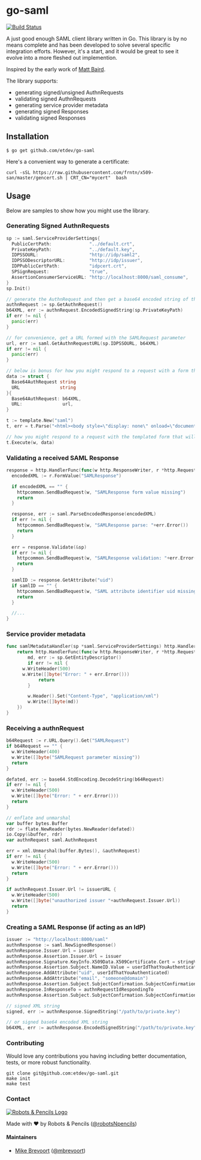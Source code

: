 go-saml
======

[![Build Status](https://travis-ci.org/etdev/go-saml.svg?branch=master)](https://travis-ci.org/etdev/go-saml)

A just good enough SAML client library written in Go. This library is by no means complete and has been developed
to solve several specific integration efforts. However, it's a start, and it would be great to see
it evolve into a more fleshed out implemention.

Inspired by the early work of [Matt Baird](https://github.com/mattbaird/gosaml).

The library supports:

* generating signed/unsigned AuthnRequests
* validating signed AuthnRequests
* generating service provider metadata
* generating signed Responses
* validating signed Responses


Installation
------------

    $ go get github.com/etdev/go-saml

Here's a convenient way to generate a certificate:

    curl -sSL https://raw.githubusercontent.com/frntn/x509-san/master/gencert.sh | CRT_CN="mycert"  bash


Usage
-----

Below are samples to show how you might use the library.

### Generating Signed AuthnRequests

```go
sp := saml.ServiceProviderSettings{
  PublicCertPath:              "../default.crt",
  PrivateKeyPath:              "../default.key",
  IDPSSOURL:                   "http://idp/saml2",
  IDPSSODescriptorURL:         "http://idp/issuer",
  IDPPublicCertPath:           "idpcert.crt",
  SPSignRequest:               "true",
  AssertionConsumerServiceURL: "http://localhost:8000/saml_consume",
}
sp.Init()

// generate the AuthnRequest and then get a base64 encoded string of the XML
authnRequest := sp.GetAuthnRequest()
b64XML, err := authnRequest.EncodedSignedString(sp.PrivateKeyPath)
if err != nil {
  panic(err)
}

// for convenience, get a URL formed with the SAMLRequest parameter
url, err := saml.GetAuthnRequestURL(sp.IDPSSOURL, b64XML)
if err != nil {
  panic(err)
}

// below is bonus for how you might respond to a request with a form that POSTs to the IdP
data := struct {
  Base64AuthRequest string
  URL               string
}{
  Base64AuthRequest: b64XML,
  URL:               url,
}

t := template.New("saml")
t, err = t.Parse("<html><body style=\"display: none\" onload=\"document.frm.submit()\"><form method=\"post\" name=\"frm\" action=\"{{.URL}}\"><input type=\"hidden\" name=\"SAMLRequest\" value=\"{{.Base64AuthRequest}}\" /><input type=\"submit\" value=\"Submit\" /></form></body></html>")

// how you might respond to a request with the templated form that will auto post
t.Execute(w, data)
```

### Validating a received SAML Response


```go
response = http.HandlerFunc(func(w http.ResponseWriter, r *http.Request) {
  encodedXML := r.FormValue("SAMLResponse")

  if encodedXML == "" {
    httpcommon.SendBadRequest(w, "SAMLResponse form value missing")
    return
  }

  response, err := saml.ParseEncodedResponse(encodedXML)
  if err != nil {
    httpcommon.SendBadRequest(w, "SAMLResponse parse: "+err.Error())
    return
  }

  err = response.Validate(&sp)
  if err != nil {
    httpcommon.SendBadRequest(w, "SAMLResponse validation: "+err.Error())
    return
  }

  samlID := response.GetAttribute("uid")
  if samlID == "" {
    httpcommon.SendBadRequest(w, "SAML attribute identifier uid missing")
    return
  }

  //...
}
```

### Service provider metadata

```go
func samlMetadataHandler(sp *saml.ServiceProviderSettings) http.Handler {
	return http.HandlerFunc(func(w http.ResponseWriter, r *http.Request) {
		md, err := sp.GetEntityDescriptor()
		if err != nil {
      w.WriteHeader(500)
      w.Write([]byte("Error: " + err.Error()))
			return
		}

		w.Header().Set("Content-Type", "application/xml")
		w.Write([]byte(md))
	})
}
```

### Receiving a authnRequest

```go
b64Request := r.URL.Query().Get("SAMLRequest")
if b64Request == "" {
  w.WriteHeader(400)
  w.Write([]byte("SAMLRequest parameter missing"))
  return
}

defated, err := base64.StdEncoding.DecodeString(b64Request)
if err != nil {
  w.WriteHeader(500)
  w.Write([]byte("Error: " + err.Error()))
  return
}

// enflate and unmarshal
var buffer bytes.Buffer
rdr := flate.NewReader(bytes.NewReader(defated))
io.Copy(&buffer, rdr)
var authnRequest saml.AuthnRequest

err = xml.Unmarshal(buffer.Bytes(), &authnRequest)
if err != nil {
  w.WriteHeader(500)
  w.Write([]byte("Error: " + err.Error()))
  return
}

if authnRequest.Issuer.Url != issuerURL {
  w.WriteHeader(500)
  w.Write([]byte("unauthorized issuer "+authnRequest.Issuer.Url))
  return
}

```

### Creating a SAML Response (if acting as an IdP)

```go
issuer := "http://localhost:8000/saml"
authnResponse := saml.NewSignedResponse()
authnResponse.Issuer.Url = issuer
authnResponse.Assertion.Issuer.Url = issuer
authnResponse.Signature.KeyInfo.X509Data.X509Certificate.Cert = stringValueOfCert
authnResponse.Assertion.Subject.NameID.Value = userIdThatYouAuthenticated
authnResponse.AddAttribute("uid", userIdThatYouAuthenticated)
authnResponse.AddAttribute("email", "someone@domain")
authnResponse.Assertion.Subject.SubjectConfirmation.SubjectConfirmationData.InResponseTo = authnRequestIdRespondingTo
authnResponse.InResponseTo = authnRequestIdRespondingTo
authnResponse.Assertion.Subject.SubjectConfirmation.SubjectConfirmationData.Recipient = issuer

// signed XML string
signed, err := authnResponse.SignedString("/path/to/private.key")

// or signed base64 encoded XML string
b64XML, err := authnResponse.EncodedSignedString("/path/to/private.key")

```


### Contributing

Would love any contributions you having including better documentation, tests, or more robust functionality.

    git clone git@github.com:etdev/go-saml.git
    make init
    make test

### Contact

[![Robots & Pencils Logo](http://f.cl.ly/items/2W3n1r2R0j2p2b3n3j3c/rnplogo.png)](http://www.robotsandpencils.com)

Made with :heart: by Robots & Pencils ([@robotsNpencils](https://twitter.com/robotsNpencils))

#### Maintainers

- [Mike Brevoort](http://github.com/mbrevoort) ([@mbrevoort](https://twitter.com/mbrevoort))
